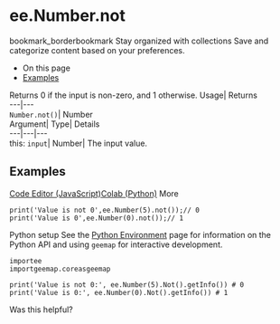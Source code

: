  
#  ee.Number.not
bookmark_borderbookmark Stay organized with collections  Save and categorize content based on your preferences.
  * On this page
  * [Examples](https://developers.google.com/earth-engine/apidocs/ee-number-not#examples)


Returns 0 if the input is non-zero, and 1 otherwise. 
Usage| Returns  
---|---  
`Number.not()`| Number  
Argument| Type| Details  
---|---|---  
this: `input`| Number| The input value.  
## Examples
[Code Editor (JavaScript)](https://developers.google.com/earth-engine/apidocs/ee-number-not#code-editor-javascript-sample)[Colab (Python)](https://developers.google.com/earth-engine/apidocs/ee-number-not#colab-python-sample) More
```
print('Value is not 0',ee.Number(5).not());// 0
print('Value is 0',ee.Number(0).not());// 1
```
Python setup
See the [ Python Environment](https://developers.google.com/earth-engine/guides/python_install) page for information on the Python API and using `geemap` for interactive development.
```
importee
importgeemap.coreasgeemap
```
```
print('Value is not 0:', ee.Number(5).Not().getInfo()) # 0
print('Value is 0:', ee.Number(0).Not().getInfo()) # 1
```

Was this helpful?
